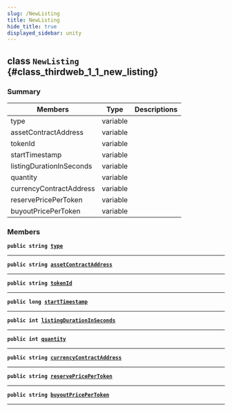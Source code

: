 ```yaml
---
slug: /NewListing
title: NewListing
hide_title: true
displayed_sidebar: unity
---
```


## class `NewListing` {#class_thirdweb_1_1_new_listing}

### Summary

| Members | Type | Descriptions |
| ------- | ---- | ------------ |
| type | variable |  |
| assetContractAddress | variable |  |
| tokenId | variable |  |
| startTimestamp | variable |  |
| listingDurationInSeconds | variable |  |
| quantity | variable |  |
| currencyContractAddress | variable |  |
| reservePricePerToken | variable |  |
| buyoutPricePerToken | variable |  |

### Members

**`public string `[`type`](#class_thirdweb_1_1_new_listing_1a001b9b37e9e0bb014c45726714c17252)**

---

**`public string `[`assetContractAddress`](#class_thirdweb_1_1_new_listing_1a00625bdc343b4655ce91d5e4142baeae)**

---

**`public string `[`tokenId`](#class_thirdweb_1_1_new_listing_1a98a05e7d27fa9a2652f20ddf6bda82d6)**

---

**`public long `[`startTimestamp`](#class_thirdweb_1_1_new_listing_1a518d095a35a30cbfb10cfc625cf71361)**

---

**`public int `[`listingDurationInSeconds`](#class_thirdweb_1_1_new_listing_1a20092b789b3597f52fbbc8aeae5ae966)**

---

**`public int `[`quantity`](#class_thirdweb_1_1_new_listing_1a11aae211b627b37477fa789e2446daf5)**

---

**`public string `[`currencyContractAddress`](#class_thirdweb_1_1_new_listing_1ab05f62815e0e2eda3f8b6b7ba445362a)**

---

**`public string `[`reservePricePerToken`](#class_thirdweb_1_1_new_listing_1aaac9d47b8886cb53e405e92c2ffc01e3)**

---

**`public string `[`buyoutPricePerToken`](#class_thirdweb_1_1_new_listing_1a496ad491ab84fd2294d9ba4f05afc453)**

---
